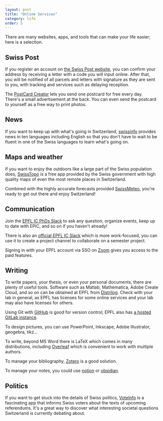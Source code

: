 ```yaml
---
layout: post
title: "Online Services"
category: life
order: 5
---
```


There are many websites, apps, and tools that can make your life easier; here is a selection.


## Swiss Post

If you register an account on [the Swiss Post website](https://www.post.ch/en), you can confirm your address by receiving a letter with a code you will input online.
After that, you will be notified of all parcels and letters with signature as they are sent to you, with tracking and services such as delaying reception.

The [PostCard Creator](https://www.post.ch/en/sending-letters/sending-letters/postcard-creator-app)
lets you send one postcard for free every day. There's a small advertisement at the back. You can even send the postcard to yourself as a free way to print photos.


## News

If you want to keep up with what's going in Switzerland,
[swissinfo](https://www.swissinfo.ch/eng) provides news in ten languages including English so that you don't have to wait to be fluent in one of the Swiss languages to learn what's going on.


## Maps and weather

If you want to enjoy the outdoors like a large part of the Swiss population does,
[SwissTopo](https://www.swisstopo.admin.ch/en/maps-data-online/maps-geodata-online/swisstopo-app.html) is a free app provided by the Swiss government with high quality maps of even the most remote places in Switzerland.

Combined with the highly accurate forecasts provided [SwissMeteo](https://www.meteoswiss.admin.ch/home.html?tab=overview), you're ready to get out there and enjoy Switzerland!


## Communication

Join the [EPFL IC PhDs Slack](https://join.slack.com/t/epfl-phd/shared_invite/zt-3c4lta837-tW7NVg0otxBgF5yBfBjgPw) to ask any question, organize events, keep up to date with EPIC, and so on if you haven't already!

There is also an [official EPFL IC Slack](https://epfl-ic.slack.com) which is more work-focused, you can use it to create a project channel to collaborate on a semester project.

Signing in with your EPFL account via SSO on [Zoom](https://zoom.epfl.ch/) gives you access to the paid features.


## Writing

To write papers, your thesis, or even your personal documents, there are plenty of useful tools.
Software such as Matlab, Mathematica, Adobe Create Cloud, and so on can be obtained at EPFL from [Distrilog](https://distrilog.epfl.ch/).
Check with your lab in general, as EPFL has licenses for some online services and your lab may also have licenses for others.

Using Git with [GitHub](https://github.com) is good for version control; EPFL also has [a hosted GitLab instance](https://gitlab.epfl.ch).

To design pictures, you can use PowerPoint, Inkscape, Adobe Illustrator, geogebra, tikz...

To write, beyond MS Word there is LaTeX which comes in many distributions, including [Overleaf](https://overleaf.com) which is convenient to work with multiple authors.

To manage your bibliography, [Zotero](https://zotero.org) is a good solution.

To manage your notes, you could use [notion](https://www.notion.so/) or [obsidian](https://obsidian.md/).


## Politics

If you want to get stuck into the details of Swiss politics, [VoteInfo](https://www.bfs.admin.ch/bfs/de/home/statistiken/politik/abstimmungen/voteinfo.html)
is a fascinating app that informs Swiss voters about the texts of upcoming referendums. It's a great way to discover what interesting societal questions Switzerland is currently debating about.

